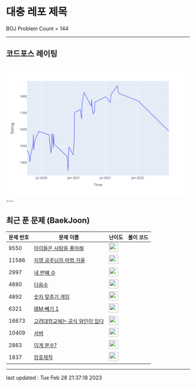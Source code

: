 # 대충 레포 제목

BOJ Problem Count = 144

---

## 코드포스 레이팅
[![Rating Graph](./cfStats.svg)](https://github.com/ingyu1008/Algorithm-Problem-Solving/blob/master/cfStats.html)---

## 최근 푼 문제 (BaekJoon)
| 문제 번호 | 문제 이름 | 난이도 | 풀이 코드 |
| --- | --- | --- | --- |
| 9550 | [아이들은 사탕을 좋아해](https://www.acmicpc.net/problem/9550) | <img height="25px" width="25px=" src="https://static.solved.ac/tier_small/3.svg"/> |  |
| 11586 | [지영 공주님의 마법 거울](https://www.acmicpc.net/problem/11586) | <img height="25px" width="25px=" src="https://static.solved.ac/tier_small/3.svg"/> |  |
| 2997 | [네 번째 수](https://www.acmicpc.net/problem/2997) | <img height="25px" width="25px=" src="https://static.solved.ac/tier_small/3.svg"/> |  |
| 4880 | [다음수](https://www.acmicpc.net/problem/4880) | <img height="25px" width="25px=" src="https://static.solved.ac/tier_small/3.svg"/> |  |
| 4892 | [숫자 맞추기 게임](https://www.acmicpc.net/problem/4892) | <img height="25px" width="25px=" src="https://static.solved.ac/tier_small/3.svg"/> |  |
| 6321 | [IBM 빼기 1](https://www.acmicpc.net/problem/6321) | <img height="25px" width="25px=" src="https://static.solved.ac/tier_small/3.svg"/> |  |
| 16673 | [고려대학교에는 공식 와인이 있다](https://www.acmicpc.net/problem/16673) | <img height="25px" width="25px=" src="https://static.solved.ac/tier_small/3.svg"/> |  |
| 10409 | [서버](https://www.acmicpc.net/problem/10409) | <img height="25px" width="25px=" src="https://static.solved.ac/tier_small/3.svg"/> |  |
| 2863 | [이게 분수?](https://www.acmicpc.net/problem/2863) | <img height="25px" width="25px=" src="https://static.solved.ac/tier_small/3.svg"/> |  |
| 1837 | [암호제작](https://www.acmicpc.net/problem/1837) | <img height="25px" width="25px=" src="https://static.solved.ac/tier_small/3.svg"/> |  |


---

last updated : Tue Feb 28 21:37:18 2023

